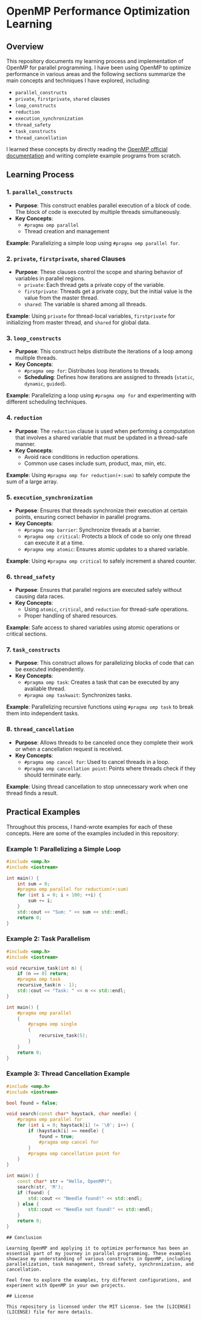 

# OpenMP Performance Optimization Learning

## Overview
This repository documents my learning process and implementation of OpenMP for parallel programming. I have been using OpenMP to optimize performance in various areas and the following sections summarize the main concepts and techniques I have explored, including:

- `parallel_constructs`
- `private`, `firstprivate`, `shared` clauses
- `loop_constructs`
- `reduction`
- `execution_synchronization`
- `thread_safety`
- `task_constructs`
- `thread_cancellation`

I learned these concepts by directly reading the [OpenMP official documentation](https://bisqwit.iki.fi/story/howto/openmp/#ThreadCancellationOpenmp%204%200) and writing complete example programs from scratch.

## Learning Process

### 1. `parallel_constructs`
- **Purpose**: This construct enables parallel execution of a block of code. The block of code is executed by multiple threads simultaneously.
- **Key Concepts**:
  - `#pragma omp parallel`
  - Thread creation and management

**Example**: Parallelizing a simple loop using `#pragma omp parallel for`.

### 2. `private`, `firstprivate`, `shared` Clauses
- **Purpose**: These clauses control the scope and sharing behavior of variables in parallel regions.
  - `private`: Each thread gets a private copy of the variable.
  - `firstprivate`: Threads get a private copy, but the initial value is the value from the master thread.
  - `shared`: The variable is shared among all threads.
  
**Example**: Using `private` for thread-local variables, `firstprivate` for initializing from master thread, and `shared` for global data.

### 3. `loop_constructs`
- **Purpose**: This construct helps distribute the iterations of a loop among multiple threads.
- **Key Concepts**:
  - `#pragma omp for`: Distributes loop iterations to threads.
  - **Scheduling**: Defines how iterations are assigned to threads (`static`, `dynamic`, `guided`).

**Example**: Parallelizing a loop using `#pragma omp for` and experimenting with different scheduling techniques.

### 4. `reduction`
- **Purpose**: The `reduction` clause is used when performing a computation that involves a shared variable that must be updated in a thread-safe manner.
- **Key Concepts**:
  - Avoid race conditions in reduction operations.
  - Common use cases include sum, product, max, min, etc.

**Example**: Using `#pragma omp for reduction(+:sum)` to safely compute the sum of a large array.

### 5. `execution_synchronization`
- **Purpose**: Ensures that threads synchronize their execution at certain points, ensuring correct behavior in parallel programs.
- **Key Concepts**:
  - `#pragma omp barrier`: Synchronize threads at a barrier.
  - `#pragma omp critical`: Protects a block of code so only one thread can execute it at a time.
  - `#pragma omp atomic`: Ensures atomic updates to a shared variable.
  
**Example**: Using `#pragma omp critical` to safely increment a shared counter.

### 6. `thread_safety`
- **Purpose**: Ensures that parallel regions are executed safely without causing data races.
- **Key Concepts**:
  - Using `atomic`, `critical`, and `reduction` for thread-safe operations.
  - Proper handling of shared resources.

**Example**: Safe access to shared variables using atomic operations or critical sections.

### 7. `task_constructs`
- **Purpose**: This construct allows for parallelizing blocks of code that can be executed independently.
- **Key Concepts**:
  - `#pragma omp task`: Creates a task that can be executed by any available thread.
  - `#pragma omp taskwait`: Synchronizes tasks.
  
**Example**: Parallelizing recursive functions using `#pragma omp task` to break them into independent tasks.

### 8. `thread_cancellation`
- **Purpose**: Allows threads to be canceled once they complete their work or when a cancellation request is received.
- **Key Concepts**:
  - `#pragma omp cancel for`: Used to cancel threads in a loop.
  - `#pragma omp cancellation point`: Points where threads check if they should terminate early.

**Example**: Using thread cancellation to stop unnecessary work when one thread finds a result.

## Practical Examples
Throughout this process, I hand-wrote examples for each of these concepts. Here are some of the examples included in this repository:

### Example 1: Parallelizing a Simple Loop
```cpp
#include <omp.h>
#include <iostream>

int main() {
    int sum = 0;
    #pragma omp parallel for reduction(+:sum)
    for (int i = 0; i < 100; ++i) {
        sum += i;
    }
    std::cout << "Sum: " << sum << std::endl;
    return 0;
}
````

### Example 2: Task Parallelism

```cpp
#include <omp.h>
#include <iostream>

void recursive_task(int n) {
    if (n == 0) return;
    #pragma omp task
    recursive_task(n - 1);
    std::cout << "Task: " << n << std::endl;
}

int main() {
    #pragma omp parallel
    {
        #pragma omp single
        {
            recursive_task(5);
        }
    }
    return 0;
}
```

### Example 3: Thread Cancellation Example

```cpp
#include <omp.h>
#include <iostream>

bool found = false;

void search(const char* haystack, char needle) {
    #pragma omp parallel for
    for (int i = 0; haystack[i] != '\0'; i++) {
        if (haystack[i] == needle) {
            found = true;
            #pragma omp cancel for
        }
        #pragma omp cancellation point for
    }
}

int main() {
    const char* str = "Hello, OpenMP!";
    search(str, 'M');
    if (found) {
        std::cout << "Needle found!" << std::endl;
    } else {
        std::cout << "Needle not found!" << std::endl;
    }
    return 0;
}
```

```
## Conclusion

Learning OpenMP and applying it to optimize performance has been an essential part of my journey in parallel programming. These examples showcase my understanding of various constructs in OpenMP, including parallelization, task management, thread safety, synchronization, and cancellation.

Feel free to explore the examples, try different configurations, and experiment with OpenMP in your own projects.

## License

This repository is licensed under the MIT License. See the [LICENSE](LICENSE) file for more details.




